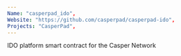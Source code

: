 ```yaml
---
Name: "casperpad_ido",
Website: "https://github.com/casperpad/casperpad-ido",
Projects: "CasperPad",
---
```

<!--lang:en--> 
IDO platform smart contract for the Casper Network
<!--lang:es--] 
test
<!--lang:de--] 
test
<!--lang:fr--] 
test
<!--lang:pl--] 
test
<!--lang:uk--] 
test
[!--lang:*-->  
